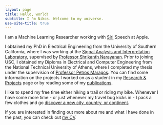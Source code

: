 ```yaml
---
layout: page
title: Hello, world!
subtitle: I 'm Nikos. Welcome to my universe.
use-site-title: true
---
```


<!-- ## Who I am -->
I am a Machine Learning Researcher working with [Siri](https://www.apple.com/siri/) Speech at Apple.

I obtained my PhD in Electrical Engineering from the University of Southern California, where I was working at the [Signal Analysis and Interpretation Laboratory](https://sail.usc.edu), supervised by [Professor Shrikanth Narayanan](https://sail.usc.edu/people/shri.php). Prior to joining USC, I obtained my Diploma in Electrical and Computer Engineering from the National Technical University of Athens, where I completed my thesis under the supervision of [Professor Petros Maragos](http://cvsp.cs.ntua.gr/maragos/index.shtm). You can find some information on the projects I worked on as a student in my [Research & Projects](research) page or by reading some of my [publications](publications).

<!-- My main research interests include Speech Processing and Recognition, Speaker Diarization and Identification, and Machine Learning in social computing and healthcare. -->

<!-- I was born and raised in Athens, Greece. My official given name is Nikolaos, one the most common greek names, but according to recent surveys [citation needed], no Greek ever called another Greek "Nikolaos". -->

<!-- ## What I am doing (and have done) -->
<!-- You can find my CV [here](/resume/NF_cv.pdf) and my one-page resume [here](assets/NF_resume.pdf). -->  

I like to spend my free time either hiking a trail or riding my bike. Whenever I have some more time - or just whenever my travel bug kicks in - I pack a few clothes and go [discover a new city, country, or continent](travel). 
<!-- I like to spend my free time hiking a trail, riding my bike, or... jumping out of planes. -->
<!-- If you want some inspiration you can check out my [Traveling](travel) page. -->

If you are interested in finding out more about me and what I have done in the past, you can check out [my CV](cv).

